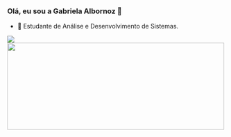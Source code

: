 ### Olá, eu sou a Gabriela Albornoz 👋




- 🔭 Estudante de Análise e Desenvolvimento de Sistemas.



<a href="https://github.com/gabiduartte/github-readme-stats">
  <img align="center" src="https://github-readme-stats.vercel.app/api?username=gabiduartte&show_icons=true&theme=synthwave" />
</a>

<a href="https://github.com/gabiduartte/convoychat">
  <img align="center" src="https://github-readme-stats.vercel.app/api/top-langs/?username=gabiduartte&layout=compact" https://github.com/gabiduartte/github-readme-stats height="200" width="500"/>
</a>
 

